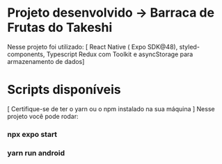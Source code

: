 # Projeto desenvolvido -> Barraca de Frutas do Takeshi

Nesse projeto foi utilizado:
[ React Native ( Expo SDK@48),  styled-components, Typescript Redux com Toolkit e asyncStorage para armazenamento de dados]

# Scripts disponíveis
[ Certifique-se de ter o yarn ou o npm instalado na sua máquina ] 
Nesse projeto você pode rodar:

### npx expo start
### yarn run android







  
